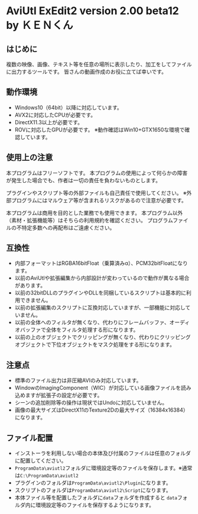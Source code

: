 # AviUtl ExEdit2 version 2.00 beta12 by ＫＥＮくん

## はじめに

複数の映像、画像、テキスト等を任意の場所に表示したり、加工をしてファイルに出力するツールです。
皆さんの動画作成のお役に立てば幸いです。

## 動作環境

- Windows10（64bit）以降に対応しています。
- AVX2に対応したCPUが必要です。
- DirectX11.3以上が必要です。
- ROVに対応したGPUが必要です。
  ※動作確認はWin10+GTX1650な環境で確認しています。

## 使用上の注意

本プログラムはフリーソフトです。
本プログラムの使用によって何らかの障害が発生した場合でも、作者は一切の責任を負わないものとします。

プラグインやスクリプト等の外部ファイルも自己責任で使用してください。
※外部プログラムにはマルウェア等が含まれるリスクがあるので注意が必要です。

本プログラムは商用を目的とした業務でも使用できます。
本プログラム以外（素材・拡張機能等）はそちらの利用規約を確認ください。
プログラムファイルの不特定多数への再配布はご遠慮ください。

## 互換性

- 内部フォーマットはRGBA16bitFloat（乗算済みα）、PCM32bitFloatになります。
- 以前のAviUtlや拡張編集から内部設計が変わっているので動作が異なる場合があります。
- 以前の32bitDLLのプラグインやDLLを同梱しているスクリプトは基本的に利用できません。
- 以前の拡張編集のスクリプトに互換対応していますが、一部機能に対応していません。
- 以前の全体へのフィルタが無くなり、代わりにフレームバッファ、オーディオバッファで全体をフィルタ処理する形になります。
- 以前の上のオブジェクトでクリッピングが無くなり、代わりにクリッピングオブジェクトで下位オブジェクトをマスク処理をする形になります。

## 注意点

- 標準のファイル出力は非圧縮AVIのみ対応しています。
- WindowのImagingComponent（WIC）が対応している画像ファイルを読み込めますが拡張子の設定が必要です。
- シーンの追加削除等の操作は現状ではUndoに対応していません。
- 画像の最大サイズはDirectX11のTexture2Dの最大サイズ（16384x16384）になります。

## ファイル配置

- インストーラを利用しない場合の本体及び付属のファイルは任意のフォルダに配置してください。
- `ProgramData\aviutl2`フォルダに環境設定等のファイルを保存します。※通常は`C:\ProgramData\aviutl2`
- プラグインのフォルダは`ProgramData\aviutl2\Plugin`になります。
- スクリプトのフォルダは`ProgramData\aviutl2\Script`になります。
- 本体ファイル等を配置したフォルダに`data`フォルダを作成すると
  `data`フォルダ内に環境設定等のファイルを保存するようになります。

